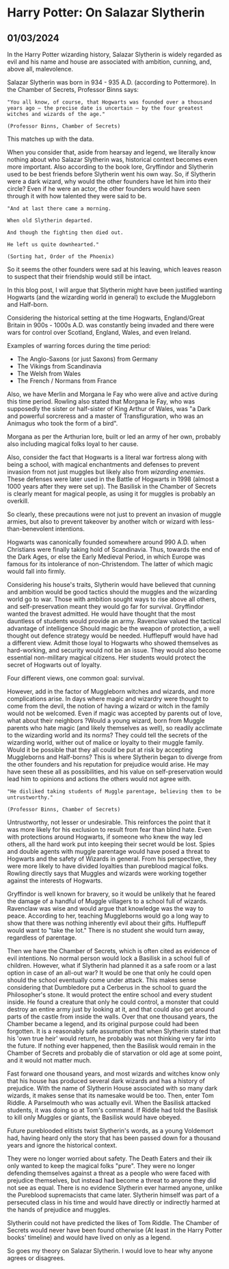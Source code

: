 # Harry Potter: On Salazar Slytherin
## 01/03/2024

In the Harry Potter wizarding history, Salazar Slytherin is widely regarded as evil and his name and house are associated with ambition, cunning, and, above all, malevolence. 

Salazar Slytherin was born in 934 - 935 A.D. (according to Pottermore). In the Chamber of Secrets, Professor Binns says:

```
"You all know, of course, that Hogwarts was founded over a thousand years ago – the precise date is uncertain – by the four greatest witches and wizards of the age."

(Professor Binns, Chamber of Secrets)
```

This matches up with the data. 

When you consider that, aside from hearsay and legend, we literally know nothing about who Salazar Slytherin was, historical context becomes even more important. Also according to the book lore, Gryffindor and Slytherin used to be best friends before Slytherin went his own way. So, if Slytherin were a dark wizard, why would the other founders have let him into their circle? Even if he were an actor, the other founders would have seen through it with how talented they were said to be.

```
"And at last there came a morning.

When old Slytherin departed.

And though the fighting then died out.

He left us quite downhearted."

(Sorting hat, Order of the Phoenix)
```

So it seems the other founders were sad at his leaving, which leaves reason to suspect that their friendship would still be intact.

In this blog post, I will argue that Slytherin might have been justified wanting Hogwarts (and the wizarding world in general) to exclude the Muggleborn and Half-born.

Considering the historical setting at the time Hogwarts, England/Great Britain in 900s - 1000s A.D. was constantly being invaded and there were wars for control over Scotland, England, Wales, and even Ireland.

Examples of warring forces during the time period:

- The Anglo-Saxons (or just Saxons) from Germany
- The Vikings from Scandinavia
- The Welsh from Wales
- The French / Normans from France

Also, we have Merlin and Morgana le Fay who were alive and active during this time period. Rowling also stated that Morgana le Fay, who was supposedly the sister or half-sister of King Arthur of Wales, was "a Dark and powerful sorcreress and a master of Transfiguration, who was an Animagus who took the form of a bird".

Morgana as per the Arthurian lore, built or led an army of her own, probably also including magical folks loyal to her cause.

Also, consider the fact that Hogwarts is a literal war fortress along with being a school, with magical enchantments and defenses to prevent invasion from not just muggles but likely also from _wizarding enemies_. These defenses were later used in the Battle of Hogwarts in 1998 (almost a 1000 years after they were set up). The Basilisk in the Chamber of Secrets is clearly meant for magical people, as using it for muggles is probably an overkill. 

So clearly, these precautions were not just to prevent an invasion of muggle armies, but also to prevent takeover by another witch or wizard with less-than-benevolent intentions. 

Hogwarts was canonically founded somewhere around 990 A.D. when Christians were finally taking hold of Scandinavia. Thus, towards the end of the Dark Ages, or else the Early Medieval Period, in which Europe was famous for its intolerance of non-Christendom. The latter of which magic would fall into firmly.

Considering his house's traits, Slytherin would have believed that cunning and ambition would be good tactics should the muggles and the wizarding world go to war. Those with ambition sought ways to rise above all others, and self-preservation meant they would go far for survival. Gryffindor wanted the bravest admitted. He would have thought that the most dauntless of students would provide an army. Ravenclaw valued the tactical advantage of intelligence Should magic be the weapon of protection, a well thought out defence strategy would be needed. Hufflepuff would have had a different view. Admit those loyal to Hogwarts who showed themselves as hard-working, and security would not be an issue. They would also become essential non-military magical citizens. Her students would protect the secret of Hogwarts out of loyalty. 

Four different views, one common goal: survival.

However, add in the factor of Muggleborn witches and wizards, and more complications arise. In days where magic and wizardry were thought to come from the devil, the notion of having a wizard or witch in the family would not be welcomed. Even if magic was accepted by parents out of love, what about their neighbors ?Would a young wizard, born from Muggle parents who hate magic (and likely themselves as well), so readily acclimate to the wizarding world and its norms? They could tell the secrets of the wizarding world, wither out of malice or loyalty to their muggle family. Would it be possible that they all could be put at risk by accepting Muggleborns and Half-borns? This is where Slytherin began to diverge from the other founders and his reputation for prejudice would arise. He may have seen these all as possibilities, and his value on self-preservation would lead him to opinions and actions the others would not agree with.

```
"He disliked taking students of Muggle parentage, believing them to be untrustworthy." 

(Professor Binns, Chamber of Secrets)
```

Untrustworthy, not lesser or undesirable. This reinforces the point that it was more likely for his exclusion to result from fear than blind hate. Even with protections around Hogwarts, if someone who knew the way led others, all the hard work put into keeping their secret would be lost. Spies and double agents with muggle parentage would have posed a threat to Hogwarts and the safety of Wizards in general. From his perspective, they were more likely to have divided loyalties than pureblood magical folks. Rowling directly says that Muggles and wizards were working together against the interests of Hogwarts.

Gryffindor is well known for bravery, so it would be unlikely that he feared the damage of a handful of Muggle villagers to a school full of wizards. Ravenclaw was wise and would argue that knowledge was the way to peace. According to her, teaching Muggleborns would go a long way to show that there was nothing inherently evil about their gifts. Hufflepuff would want to "take the lot." There is no student she would turn away, regardless of parentage. 

Then we have the Chamber of Secrets, which is often cited as evidence of evil intentions. No normal person would lock a Basilisk in a school full of children. However, what if Slytherin had planned it as a safe room or a last option in case of an all-out war? It would be one that only he could open should the school eventually come under attack. This makes sense considering that Dumbledore put a Cerberus in the school to guard the Philosopher's stone. It would protect the entire school and every student inside. He found a creature that only he could control, a monster that could destroy an entire army just by looking at it, and that could also get around parts of the castle from inside the walls. Over that one thousand years, the Chamber became a legend, and its original purpose could had been forgotten. It is a reasonably safe assumption that when Slytherin stated that his 'own true heir' would return, he probably was not thinking very far into the future. If nothing ever happened, then the Basilisk would remain in the Chamber of Secrets and probably die of starvation or old age at some point, and it would not matter much. 

Fast forward one thousand years, and most wizards and witches know only that his house has produced several dark wizards and has a history of prejudice. With the name of Slytherin House associated with so many dark wizards, it makes sense that its namesake would be too. Then, enter Tom Riddle. A Parselmouth who was actually evil. When the Basilisk attacked students, it was doing so at Tom's command. If Riddle had told the Basilisk to kill only Muggles or giants, the Basilisk would have obeyed. 

Future pureblooded elitists twist Slytherin's words, as a young Voldemort had, having heard only the story that has been passed down for a thousand years and ignore the historical context. 

They were no longer worried about safety. The Death Eaters and their ilk only wanted to keep the magical folks "pure". They were no longer defending themselves against a threat as a people who were faced with prejudice themselves, but instead had become a threat to anyone they did not see as equal. There is no evidence Slytherin ever harmed anyone, unlike the Pureblood supremacists that came later. Slytherin himself was part of a persecuted class in his time and would have directly or indirectly harmed at the hands of prejudice and muggles.

Slytherin could not have predicted the likes of Tom Riddle. The Chamber of Secrets would never have been found otherwise (At least in the Harry Potter books' timeline) and would have lived on only as a legend. 

So goes my theory on Salazar Slytherin. I would love to hear why anyone agrees or disagrees.